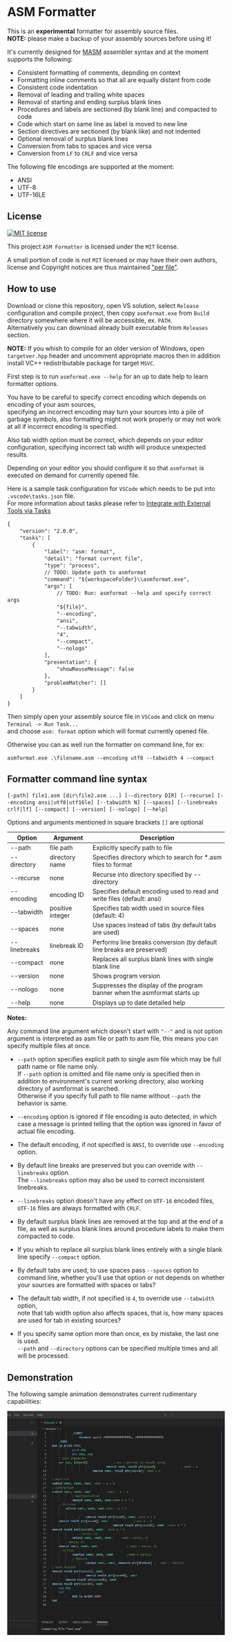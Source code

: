 
# ASM Formatter

This is an **experimental** formatter for assembly source files.\
**NOTE:** please make a backup of your assembly sources before using it!

It's currently designed for [MASM][masm] assembler syntax and at the moment supports the following:

- Consistent formatting of comments, depnding on context
- Formatting inline comments so that all are equally distant from code
- Consistent code indentation
- Removal of leading and trailing white spaces
- Removal of starting and ending surplus blank lines
- Procedures and labels are sectioned (by blank line) and compacted to code
- Code which start on same line as label is moved to new line
- Section directives are sectioned (by blank like) and not indented
- Optional removal of surplus blank lines
- Conversion from tabs to spaces and vice versa
- Conversion from `LF` to `CRLF` and vice versa

The following file encodings are supported at the moment:

- ANSI
- UTF-8
- UTF-16LE

## License

[![MIT license][badge license]](/LICENSE "View license")

This project `ASM Formatter` is licensed under the `MIT` license.

A small portion of code is not `MIT` licensed or may have their own authors,\
license and Copyright notices are thus maintained ["per file"][file scope].

## How to use

Download or clone this repository, open VS solution, select `Release` configuration and compile project,
then copy `asmformat.exe` from `Build` directory somewhere where it will be accessible, ex. `PATH`.\
Alternatively you can download already built executable from `Releases` section.

**NOTE:** If you whish to compile for an older version of Windows, open `targetver.hpp` header and
uncomment appropriate macros then in addition install VC++ redistributable package for target `MSVC`.

First step is to run `asmformat.exe --help` for an up to date help to learn formatter options.

You have to be careful to specify correct encoding which depends on encoding of your asm sources,\
specifying an incorrect encoding may turn your sources into a pile of garbage symbols, also formatting
might not work properly or may not work at all if incorrect encoding is specified.

Also tab width option must be correct, which depends on your editor configuration,
specifying incorrect tab width will produce unexpected results.

Depending on your editor you should configure it so that `asmformat` is executed on demand for
currently opened file.

Here is a sample task configuration for `VSCode` which needs to be put into `.vscode\tasks.json` file.\
For more information about tasks please refer to [Integrate with External Tools via Tasks][tasks]

```jsonc
{
	"version": "2.0.0",
	"tasks": [
		{
			"label": "asm: format",
			"detail": "format current file",
			"type": "process",
			// TODO: Update path to asmformat
			"command": "${workspaceFolder}\\asmformat.exe",
			"args": [
				// TODO: Run: asmformat --help and specify correct args
				"${file}",
				"--encoding",
				"ansi",
				"--tabwidth",
				"4",
				"--compact",
				"--nologo"
			],
			"presentation": {
				"showReuseMessage": false
			},
			"problemMatcher": []
		}
	]
}
```

Then simply open your assembly source file in `VSCode` and click on menu `Terminal -> Run Task...`\
and choose `asm: format` option which will format currently opened file.

Otherwise you can as well run the formatter on command line, for ex:

```batch
asmformat.exe .\filename.asm --encoding utf8 --tabwidth 4 --compact
```

## Formatter command line syntax

```
[-path] file1.asm [dir\file2.asm ...] [--directory DIR] [--recurse] [--encoding ansi|utf8|utf16le] [--tabwidth N] [--spaces] [--linebreaks crlf|lf] [--compact] [--version] [--nologo] [--help]
```

Options and arguments mentioned in square brackets `[]` are optional

| Option         | Argument         | Description                                                               |
| -------------- | ---------------- | ------------------------------------------------------------------------- |
| --path         | file path        | Explicitly specify path to file                                           |
| --directory    | directory name   | Specifies directory which to search for *.asm files to format             |
| --recurse      | none             | Recurse into directory specified by --directory                           |
| --encoding     | encoding ID      | Specifies default encoding used to read and write files (default: ansi)   |
| --tabwidth     | positive integer | Specifies tab width used in source files (default: 4)                     |
| --spaces       | none             | Use spaces instead of tabs (by default tabs are used)                     |
| --linebreaks   | linebreak ID     | Performs line breaks conversion (by default line breaks are preserved)    |
| --compact      | none             | Replaces all surplus blank lines with single blank line                   |
| --version      | none             | Shows program version                                                     |
| --nologo       | none             | Suppresses the display of the program banner when the asmformat starts up |
| --help         | none             | Displays up to date detailed help                                         |

**Notes:**

Any command line argument which doesn't start with `"--"` and is not option argument is interpreted as asm file or
path to asm file, this means you can specify multiple files at once.

- `--path` option specifies explicit path to single asm file which may be full path name or file name only.\
  If `--path` option is omitted and file name only is specified then in addition to environment's current working
  directory, also working directory of asmformat is searched.\
  Otherwise if you specify full path to file name without `--path` the behavior is same.

- `--encoding` option is ignored if file encoding is auto detected, in which case a message is
  printed telling that the option was ignored in favor of actual file encoding.

- The default encoding, if not specified is `ANSI`, to override use `--encoding` option.

- By default line breaks are preserved but you can override with `--linebreaks` option.\
  The `--linebreaks` option may also be used to correct inconsistent linebreaks.

- `--linebreaks` option doesn't have any effect on `UTF-16` encoded files, `UTF-16` files are always
  formatted with `CRLF`.

- By default surplus blank lines are removed at the top and at the end of a file,
  as well as surplus blank lines around procedure labels to make them compacted to code.

- If you whish to replace all surplus blank lines entirely with a single blank line specify
  `--compact` option.

- By default tabs are used, to use spaces pass `--spaces` option to command line, whether you'll
  use that option or not depends on whether your sources are formatted with spaces or tabs?

- The default tab width, if not specified is `4`, to override use `--tabwidth` option,\
  note that tab width option also affects spaces, that is, how many spaces are used for tab in
  existing sources?

- If you specify same option more than once, ex by mistake, the last one is used.\
  `--path` and `--directory` options can be specified multiple times and all will be processed.

## Demonstration

The following sample animation demonstrates current rudimentary capabilities:

![Demonstration](/assets/demonstration.gif)

[masm]: https://learn.microsoft.com/en-us/cpp/assembler/masm/microsoft-macro-assembler-reference
[badge license]: https://img.shields.io/static/v1?label=License&message=MIT&color=success&style=plastic
[file scope]: https://softwarefreedom.org/resources/2012/ManagingCopyrightInformation.html#maintaining-file-scope-copyright-notices
[tasks]: https://code.visualstudio.com/docs/editor/tasks
